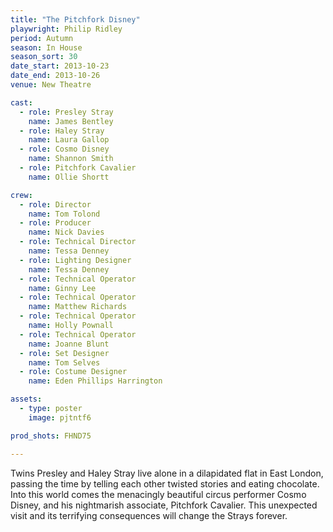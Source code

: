 ```yaml
---
title: "The Pitchfork Disney"
playwright: Philip Ridley
period: Autumn
season: In House
season_sort: 30
date_start: 2013-10-23
date_end: 2013-10-26
venue: New Theatre

cast:
  - role: Presley Stray
    name: James Bentley
  - role: Haley Stray
    name: Laura Gallop
  - role: Cosmo Disney
    name: Shannon Smith
  - role: Pitchfork Cavalier
    name: Ollie Shortt

crew:
  - role: Director
    name: Tom Tolond
  - role: Producer
    name: Nick Davies
  - role: Technical Director
    name: Tessa Denney
  - role: Lighting Designer
    name: Tessa Denney
  - role: Technical Operator
    name: Ginny Lee
  - role: Technical Operator
    name: Matthew Richards
  - role: Technical Operator
    name: Holly Pownall
  - role: Technical Operator
    name: Joanne Blunt
  - role: Set Designer
    name: Tom Selves
  - role: Costume Designer
    name: Eden Phillips Harrington

assets:
  - type: poster
    image: pjtntf6

prod_shots: FHND75

---
```

Twins Presley and Haley Stray live alone in a dilapidated flat in East London, passing the time by telling each other twisted stories and eating chocolate. Into this world comes the menacingly beautiful circus performer Cosmo Disney, and his nightmarish associate, Pitchfork Cavalier. This unexpected visit and its terrifying consequences will change the Strays forever.
